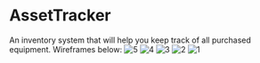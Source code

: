 # AssetTracker
An inventory system that will help you keep track of all purchased equipment.
Wireframes below:
![5](https://github.com/rojayachase/AssetTracker/assets/54439866/4caa33f3-6f59-491b-b69c-a4446a38714c)
![4](https://github.com/rojayachase/AssetTracker/assets/54439866/e3cf5c32-e02c-4991-9aa2-2bc24ebe3227)
![3](https://github.com/rojayachase/AssetTracker/assets/54439866/342fe8f2-be87-4804-93ae-f0e77b35bbf7)
![2](https://github.com/rojayachase/AssetTracker/assets/54439866/64a80491-9edc-45bf-ab9a-bfa6d75b505a)
![1](https://github.com/rojayachase/AssetTracker/assets/54439866/08945c3c-2870-436c-8f97-4ba414933489)
